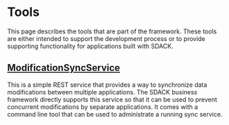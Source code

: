 # Tools

This page describes the tools that are part of the framework. These tools are either intended to support the development process or to provide supporting functionality for applications built with SDACK.

## [ModificationSyncService](modificationsyncservice.md)

This is a simple REST service that provides a way to synchronize data modifications between multiple applications. The SDACK business framework directly supports this service so that it can be used to prevent concurrent modifications by separate applications. It comes with a command line tool that can be used to administrate a running sync service.

